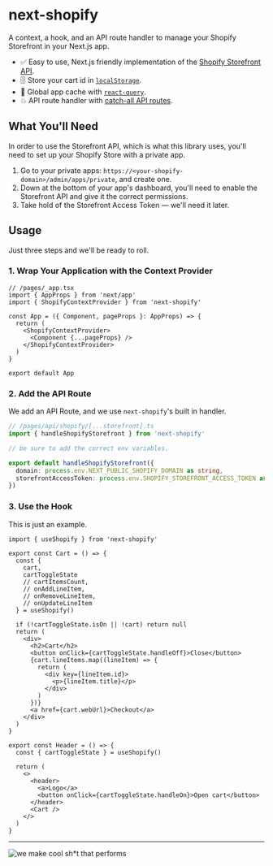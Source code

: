 # next-shopify

A context, a hook, and an API route handler to manage your Shopify Storefront in your Next.js app.

- ✅ Easy to use, Next.js friendly implementation of the [Shopify Storefront API](https://shopify.dev/api/storefront).
- 🗄 Store your cart id in [`localStorage`](https://developer.mozilla.org/en-US/docs/Web/API/Window/localStorage).
- 🐎 Global app cache with [`react-query`](https://react-query.tanstack.com/).
- 💥 API route handler with [catch-all API routes](https://nextjs.org/docs/api-routes/dynamic-api-routes#catch-all-api-routes).

## What You'll Need

In order to use the Storefront API, which is what this library uses, you'll need to set up your Shopify Store with a private app.

1. Go to your private apps: `https://<your-shopify-domain>/admin/apps/private`, and create one.
2. Down at the bottom of your app's dashboard, you'll need to enable the Storefront API and give it the correct permissions.
3. Take hold of the Storefront Access Token — we'll need it later.

## Usage

Just three steps and we'll be ready to roll.

### 1. Wrap Your Application with the Context Provider

```tsx
// /pages/_app.tsx
import { AppProps } from 'next/app'
import { ShopifyContextProvider } from 'next-shopify'

const App = ({ Component, pageProps }: AppProps) => {
  return (
    <ShopifyContextProvider>
      <Component {...pageProps} />
    </ShopifyContextProvider>
  )
}

export default App
```

### 2. Add the API Route

We add an API Route, and we use `next-shopify`'s built in handler.

```ts
// /pages/api/shopify/[...storefront].ts
import { handleShopifyStorefront } from 'next-shopify'

// be sure to add the correct env variables.

export default handleShopifyStorefront({
  domain: process.env.NEXT_PUBLIC_SHOPIFY_DOMAIN as string,
  storefrontAccessToken: process.env.SHOPIFY_STOREFRONT_ACCESS_TOKEN as string
})
```


### 3. Use the Hook
This is just an example.

```tsx
import { useShopify } from 'next-shopify'

export const Cart = () => {
  const {
    cart,
    cartToggleState
    // cartItemsCount,
    // onAddLineItem,
    // onRemoveLineItem,
    // onUpdateLineItem
  } = useShopify()

  if (!cartToggleState.isOn || !cart) return null
  return (
    <div>
      <h2>Cart</h2>
      <button onClick={cartToggleState.handleOff}>Close</button>
      {cart.lineItems.map((lineItem) => {
        return (
          <div key={lineItem.id}>
            <p>{lineItem.title}</p>
          </div>
        )
      })}
      <a href={cart.webUrl}>Checkout</a>
    </div>
  )
}

export const Header = () => {
  const { cartToggleState } = useShopify()

  return (
    <>
      <header>
        <a>Logo</a>
        <button onClick={cartToggleState.handleOn}>Open cart</button>
      </header>
      <Cart />
    </>
  )
}
```

---

![we make cool sh\*t that performs](https://basement.studio/images/index/twitter-card.png)
